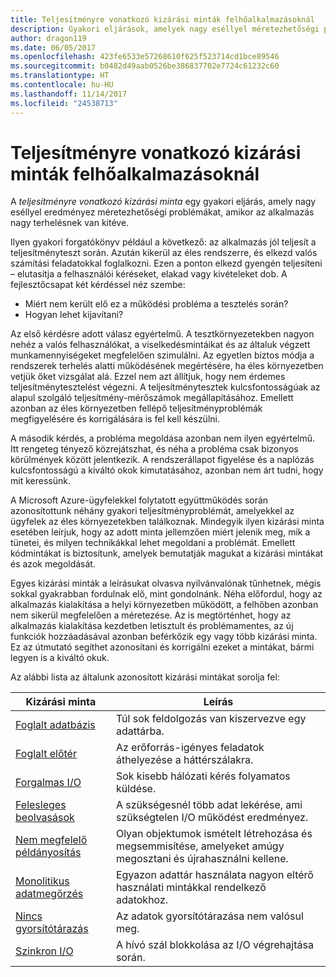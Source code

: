```yaml
---
title: Teljesítményre vonatkozó kizárási minták felhőalkalmazásoknál
description: Gyakori eljárások, amelyek nagy eséllyel méretezhetőségi problémákat okoznak.
author: dragon119
ms.date: 06/05/2017
ms.openlocfilehash: 423fe6533e57268610f625f523714cd1bce89546
ms.sourcegitcommit: b0482d49aab0526be386837702e7724c61232c60
ms.translationtype: HT
ms.contentlocale: hu-HU
ms.lasthandoff: 11/14/2017
ms.locfileid: "24538713"
---
```

# <a name="performance-antipatterns-for-cloud-applications"></a>Teljesítményre vonatkozó kizárási minták felhőalkalmazásoknál

A *teljesítményre vonatkozó kizárási minta* egy gyakori eljárás, amely nagy eséllyel eredményez méretezhetőségi problémákat, amikor az alkalmazás nagy terhelésnek van kitéve. 

Ilyen gyakori forgatókönyv például a következő: az alkalmazás jól teljesít a teljesítményteszt során. Azután kikerül az éles rendszerre, és elkezd valós számítási feladatokkal foglalkozni. Ezen a ponton elkezd gyengén teljesíteni – elutasítja a felhasználói kéréseket, elakad vagy kivételeket dob. A fejlesztőcsapat két kérdéssel néz szembe:

- Miért nem került elő ez a működési probléma a tesztelés során?
- Hogyan lehet kijavítani?

Az első kérdésre adott válasz egyértelmű. A tesztkörnyezetekben nagyon nehéz a valós felhasználókat, a viselkedésmintáikat és az általuk végzett munkamennyiségeket megfelelően szimulálni. Az egyetlen biztos módja a rendszerek terhelés alatti működésének megértésére, ha éles környezetben vetjük őket vizsgálat alá. Ezzel nem azt állítjuk, hogy nem érdemes teljesítménytesztelést végezni. A teljesítménytesztek kulcsfontosságúak az alapul szolgáló teljesítmény-mérőszámok megállapításához. Emellett azonban az éles környezetben fellépő teljesítményproblémák megfigyelésére és korrigálására is fel kell készülni.

A második kérdés, a probléma megoldása azonban nem ilyen egyértelmű. Itt rengeteg tényező közrejátszhat, és néha a probléma csak bizonyos körülmények között jelentkezik. A rendszerállapot figyelése és a naplózás kulcsfontosságú a kiváltó okok kimutatásához, azonban nem árt tudni, hogy mit keressünk. 

A Microsoft Azure-ügyfelekkel folytatott együttműködés során azonosítottunk néhány gyakori teljesítményproblémát, amelyekkel az ügyfelek az éles környezetekben találkoznak. Mindegyik ilyen kizárási minta esetében leírjuk, hogy az adott minta jellemzően miért jelenik meg, mik a tünetei, és milyen technikákkal lehet megoldani a problémát. Emellett kódmintákat is biztosítunk, amelyek bemutatják magukat a kizárási mintákat és azok megoldását. 

Egyes kizárási minták a leírásukat olvasva nyilvánvalónak tűnhetnek, mégis sokkal gyakrabban fordulnak elő, mint gondolnánk. Néha előfordul, hogy az alkalmazás kialakítása a helyi környezetben működött, a felhőben azonban nem sikerül megfelelően a méretezése. Az is megtörténhet, hogy az alkalmazás kialakítása kezdetben letisztult és problémamentes, az új funkciók hozzáadásával azonban beférkőzik egy vagy több kizárási minta. Ez az útmutató segíthet azonosítani és korrigálni ezeket a mintákat, bármi legyen is a kiváltó okuk.

Az alábbi lista az általunk azonosított kizárási mintákat sorolja fel: 

| Kizárási minta | Leírás |
|-------------|-------------|
| [Foglalt adatbázis][BusyDatabase] | Túl sok feldolgozás van kiszervezve egy adattárba. |
| [Foglalt előtér][BusyFrontEnd] | Az erőforrás-igényes feladatok áthelyezése a háttérszálakra. |
| [Forgalmas I/O][ChattyIO] | Sok kisebb hálózati kérés folyamatos küldése. |
| [Felesleges beolvasások][ExtraneousFetching] | A szükségesnél több adat lekérése, ami szükségtelen I/O működést eredményez. |
| [Nem megfelelő példányosítás][ImproperInstantiation] | Olyan objektumok ismételt létrehozása és megsemmisítése, amelyeket amúgy megosztani és újrahasználni kellene. |
| [Monolitikus adatmegőrzés][MonolithicPersistence] | Egyazon adattár használata nagyon eltérő használati mintákkal rendelkező adatokhoz. |
| [Nincs gyorsítótárazás][NoCaching] | Az adatok gyorsítótárazása nem valósul meg. |
| [Szinkron I/O][SynchronousIO] | A hívó szál blokkolása az I/O végrehajtása során. | 

[BusyDatabase]: ./busy-database/index.md
[BusyFrontEnd]: ./busy-front-end/index.md
[ChattyIO]: ./chatty-io/index.md
[ExtraneousFetching]: ./extraneous-fetching/index.md
[ImproperInstantiation]: ./improper-instantiation/index.md
[MonolithicPersistence]: ./monolithic-persistence/index.md
[NoCaching]: ./no-caching/index.md
[SynchronousIO]: ./synchronous-io/index.md